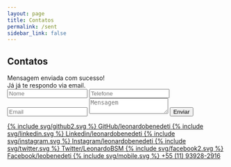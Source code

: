 ```yaml
---
layout: page
title: Contatos
permalink: /sent
sidebar_link: false
---
```

## Contatos
<div class="customform">
    Mensagem enviada com sucesso! <br/>Já já te respondo via email. 
    <form action="https://getsimpleform.com/messages?form_api_token=23968fe0bc3e8c1bf8ead8931ebcc313" method="post">
        <!-- the redirect_to is optional, the form will redirect to the referrer on submission -->
        <input type='hidden' name='redirect_to' value='https://leonardobenedeti.github.io/contatos' />
        <input type='text' name='name' placeholder="Nome" />
        <input type='text' name='phone' placeholder="Telefone" />
        <input type='text' name='email' placeholder="Email" />
        <textarea name="message" placeholder="Mensagem"></textarea>
        <input type='submit' value='Enviar' />
    </form>
</div>
<div class="customform left">
    <a href="http://github.com/leonardobenedeti/" target="_blank" class="socialmedia">
        {% include svg/github2.svg %}
        <span>GitHub/leonardobenedeti</span>
    </a>
    <a href="https://www.linkedin.com/in/leonardobenedeti/" target="_blank" class="socialmedia"> 
        {% include svg/linkedin.svg %}
        <span>Linkedin/leonardobenedeti</span>
    </a>
    <a href="http://instagram.com/leonardobenedeti" target="_blank" class="socialmedia">
        {% include svg/instagram.svg %}
        <span>Instagram/leonardobenedeti</span>
    </a>
    <a href="https://twitter.com/LeonardoBSM" target="_blank" class="socialmedia">
        {% include svg/twitter.svg %}
        <span>Twitter/LeonardoBSM</span>
    </a>
    <a href="https://www.facebook.com/leobenedeti" target="_blank" class="socialmedia">
        {% include svg/facebook2.svg %}
        <span>Facebook/leobenedeti</span>
    </a>
    <a href="tel:+5511939282916" target="_blank" class="socialmedia">
        {% include svg/mobile.svg %}
        <span>+55 (11) 93928-2916</span>
    </a>
    
</div>
